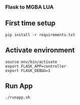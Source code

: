 ### Flask to MGBA LUA

## First time setup

```python3 -m venv env
pip install -r requirements.txt
```

## Activate environment

```
source env/bin/activate
export FLASK_APP=controller
export FLASK_DEBUG=1
```

## Run App

`./runapp.sh`
